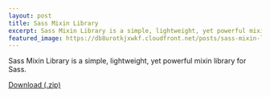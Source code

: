 ```yaml
---
layout: post
title: Sass Mixin Library
excerpt: Sass Mixin Library is a simple, lightweight, yet powerful mixin library for Sass.
featured_image: https://db8urotkjxwkf.cloudfront.net/posts/sass-mixin-library.png
---
```


Sass Mixin Library is a simple, lightweight, yet powerful mixin library for Sass.

<a href="https://clicksrv.net/55" rel="nofollow" class="btn btn-primary">Download (.zip)</a>